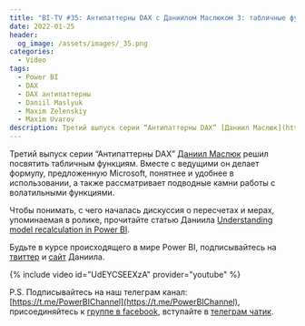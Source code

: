 ```yaml
---
title: "BI-TV #35: Антипаттерны DAX с Даниилом Маслюком 3: табличные функции"
date: 2022-01-25
header:
  og_image: /assets/images/_35.png
categories:
  - Video
tags:
  - Power BI
  - DAX
  - DAX антипаттерны
  - Daniil Maslyuk
  - Maxim Zelenskiy
  - Maxim Uvarov
description: Третий выпуск серии “Антипаттерны DAX” [Даниил Маслюк](https://bi-tv.ru/tags/#daniil-maslyuk) решил посвятить табличным функциям.
---
```


Третий выпуск серии “Антипаттерны DAX” [Даниил Маслюк](https://bi-tv.ru/tags/#daniil-maslyuk) решил посвятить табличным функциям. Вместе с ведущими он делает формулу, предложенную Microsoft, понятнее и удобнее в использовании, а также рассматривает подводные камни работы с волатильными функциями.

Чтобы понимать, с чего началась дискуссия о пересчетах и мерах, упоминаемая в ролике, прочитайте статью Даниила [Understanding model recalculation in Power BI](https://xxlbi.com/blog/understanding-model-recalculation-power-bi/).

Будьте в курсе происходящего в мире Power BI, подписывайтесь на [твиттер](https://twitter.com/DMaslyuk) и [сайт](https://xxlbi.com) Даниила.

{% include video id="UdEYCSEEXzA" provider="youtube" %}

P.S. Подписывайтесь на наш телеграм канал: [https://t.me/PowerBIChannel](https://t.me/PowerBIChannel), присоединяйтесь к [группе в facebook](https://www.facebook.com/groups/powerBiForever), вступайте в [телеграм чатик](https://t.me/PBI_Rus/).
